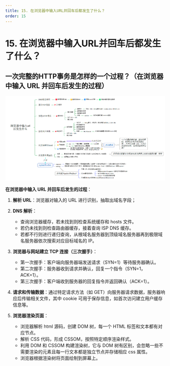 ```yaml
---
title: 15. 在浏览器中输入URL并回车后都发生了什么？
order: 15
---
```

# 15. 在浏览器中输入URL并回车后都发生了什么？

## 一次完整的HTTP事务是怎样的一个过程？（在浏览器中输入 URL 并回车后发生的过程）

![a762a94a61111aa535794ecd72a4343f](./image/F2968DDE-DD20-4DE3-B7C5-96DB1499602E.png)

**在浏览器中输入 URL 并回车后发生的过程**：

1. **解析 URL**：浏览器对输入的 URL 进行识别，抽取出域名字段；

2. **DNS 解析**：
    - 查询浏览器缓存，若未找到则检查系统缓存和 hosts 文件。
    - 若仍未找到则检查路由器缓存，接着查询 ISP DNS 缓存。
    - 若都不行则进行递归查询，从根域名服务器到顶级域名服务器再到极限域名服务器依次搜索对应目标域名的 IP。

3. **浏览器与网站建立 TCP 连接（三次握手）**：
    - 第一次握手：客户端向服务器端发送请求（SYN=1）等待服务器确认。
    - 第二次握手：服务器收到请求并确认，回复一个指令（SYN=1，ACK=1）。
    - 第三次握手：客户端收到服务器的回复指令并返回确认（ACK=1）。

4. **请求和传输数据**：通过特定请求方法（如 GET）向服务器请求数据，服务器响应后传输相关文件，其中 cookie 可用于保存信息，如首次访问建立用户缓存信息等。

5. **浏览器渲染页面**：
    - 浏览器解析 html 源码，创建 DOM 树，每一个 HTML 标签和文本都有对应节点。
    - 解析 CSS 代码，形成 CSSOM，按照特定顺序渲染样式。
    - 利用 DOM 和 CSSOM 构建渲染树，它与 DOM 树有区别，会忽略一些不需要渲染的元素且每一行文本都是独立节点并存储相应 css 属性。
    - 浏览器根据渲染树将页面绘制到屏幕上。
